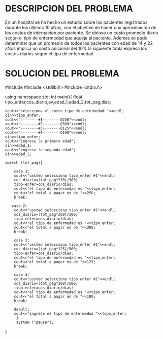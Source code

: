 # DESCRIPCION DEL PROBLEMA 
En un hospital se ha hecho un estudio sobre los pacientes registrados durante los ultimos 10 aNos, con el objetivo de hacer una aproximacion de los costos de internacion por paciente. Se obtuvo un costo promedio diario segun el tipo de enfermedad que aqueja al paciente. Ademas se pudu determinar que un promedio de todos los pacientes con edad de 14 y 22 aNos implica un costo adicional del 10% la siguiente tabla expresa los costos diarios segun el tipo de enfermedad.

# SOLUCION DEL PROBLEMA
#include <iostream>
#include <stdlib.h>
#include <stdio.h>

using namespace std;
int main(){ 
    float tipo_enfer,cos_diario,av,edad_1,edad_2,tot_pag,dias;

    cout<<"seleccione el costo tipo de enfermedad "<<endl;
    cin>>tipo_enfer;
    cout<<"--------#1--------Q250"<<endl;
    cout<<"--------#2--------Q300"<<endl;
    cout<<"--------#3--------Q125"<<endl;
    cout<<"--------#4--------Q100"<<endl;
    cin>>tipo_enfer;
    cout<<"ingrese la primera edad";
    cin>>edad_1;
    cout<<"ingrese la segunda edad";
    cin>>edad_2;

    switch (tot_pag){

        case 1:
        cout<<"ussted selecciono tipo_enfer #1"<<endl;
        cos_diario=(tot_pag*250)/500;
        tipo-enfer=cos_diario/dias;
        cout<<"el tipo de enfermedad es "<<tipo_enfer;
        cout<<"el total a pagar es de "<<250;
        break;

       case 2:
        cout<<"ussted selecciono tipo_enfer #1"<<endl;
        cos_diario=(tot_pag*300)/500;
        tipo-enfer=cos_diario/dias;
        cout<<"el tipo de enfermedad es "<<tipo_enfer;
        cout<<"el total a pagar es de "<<300;
        break;

        case 3:
        cout<<"ussted selecciono tipo_enfer #1"<<endl;
        cos_diario=(tot_pag*125)/500;
        tipo-enfer=cos_diario/dias;
        cout<<"el tipo de enfermedad es "<<tipo_enfer;
        cout<<"el total a pagar es de "<<125;
        break;

        case 4:
        cout<<"ussted selecciono tipo_enfer #1"<<endl;
        cos_diario=(tot_pag*100)/500;
        tipo-enfer=cos_diario/dias;
        cout<<"el tipo de enfermedad es "<<tipo_enfer;
        cout<<"el total a pagar es de "<<100;
        break; 

        deault;
        cout<<"ingrese el tipo de enfermedad "<<topo_enfer;
         }
         system ("pause");
 }         




















